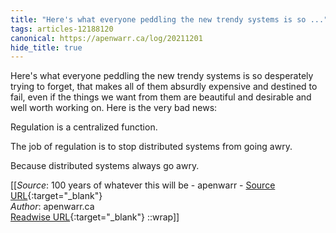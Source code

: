 ```yaml
---
title: "Here's what everyone peddling the new trendy systems is so ..."
tags: articles-12188120
canonical: https://apenwarr.ca/log/20211201
hide_title: true
---
```


Here's what everyone peddling the new trendy systems is so desperately trying to forget, that makes all of them absurdly expensive and destined to fail, even if the things we want from them are beautiful and desirable and well worth working on. Here is the very bad news:

Regulation is a centralized function.

The job of regulation is to stop distributed systems from going awry.

Because distributed systems always go awry.


[[_Source_: 100 years of whatever this will be - apenwarr - [Source URL](https://apenwarr.ca/log/20211201){:target="_blank"}<br>
_Author_: apenwarr.ca<br>
[Readwise URL](https://readwise.io/open/256466496){:target="_blank"}
::wrap]]